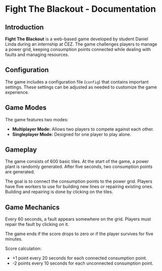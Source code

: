 Fight The Blackout - Documentation
==================================

Introduction
------------

**Fight The Blackout** is a web-based game developed by student Daniel Linda during an internship at ČEZ. The game
challenges players to manage a power grid, keeping consumption points connected while dealing with faults and managing
resources.

Configuration
-------------

The game includes a configuration file (`config`) that contains important settings. These settings can be adjusted as
needed to customize the game experience.

Game Modes
----------

The game features two modes:

* **Multiplayer Mode:** Allows two players to compete against each other.
* **Singleplayer Mode:** Designed for one player to play alone.

Gameplay
--------

The game consists of 600 basic tiles. At the start of the game, a power plant is randomly generated. After five seconds,
two consumption points are generated.

The goal is to connect the consumption points to the power grid. Players have five workers to use for building new lines
or repairing existing ones. Building and repairing is done by clicking on the tiles.

Game Mechanics
--------------

Every 60 seconds, a fault appears somewhere on the grid. Players must repair the fault by clicking on it.

The game ends if the score drops to zero or if the player survives for five minutes.

Score calculation:

* +1 point every 20 seconds for each connected consumption point.
* \-2 points every 10 seconds for each unconnected consumption point.
